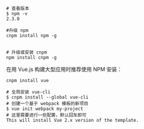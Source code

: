 ```
# 查看版本
$ npm -v
2.3.0

#升级 npm
cnpm install npm -g


# 升级或安装 cnpm
npm install cnpm -g
```

在用 Vue.js 构建大型应用时推荐使用 NPM 安装：

```
cnpm install vue
```

```
# 全局安装 vue-cli
$ cnpm install --global vue-cli
# 创建一个基于 webpack 模板的新项目
$ vue init webpack my-project
# 这里需要进行一些配置，默认回车即可
This will install Vue 2.x version of the template.
```